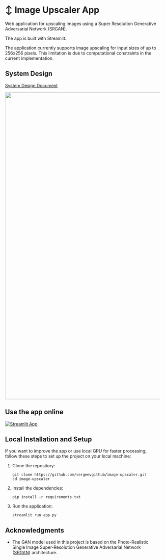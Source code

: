 # ↕️ Image Upscaler App

Web application for upscaling images using a Super Resolution Generative Adversarial Network (SRGAN). 

The app is built with Streamlit.

The application currently supports image upscaling for input sizes of up to 256x256 pixels. This limitation is due to computational constraints in the current implementation.

## System Design

[System Design Document](https://docs.google.com/document/d/1-Br9nFJZ-XVLywGMs1I3CzDxwQuCXnSiAHS7YWpm1tE/edit?tab=t.0)

<img width="1000" src="https://github.com/user-attachments/assets/73248bd8-e856-4cc8-92dd-3d7a557534c9" />

## Use the app online

[![Streamlit App](https://static.streamlit.io/badges/streamlit_badge_black_white.svg)](https://mlsd-image-upscaler.streamlit.app/)

## Local Installation and Setup
If you want to improve the app or use local GPU for faster processing,
follow these steps to set up the project on your local machine:

1. Clone the repository:
   ```
   git clone https://github.com/sergeevgithub/image-upscaler.git
   cd image-upscaler
   ```
2. Install the dependencies:
   ```
   pip install -r requirements.txt
   ```
3. Run the application:
   ```
   streamlit run app.py
   ```

## Acknowledgments

* The GAN model used in this project is based on the Photo-Realistic Single Image Super-Resolution Generative Adversarial
Network ([SRGAN](https://arxiv.org/pdf/1609.04802v5)) architecture. 
